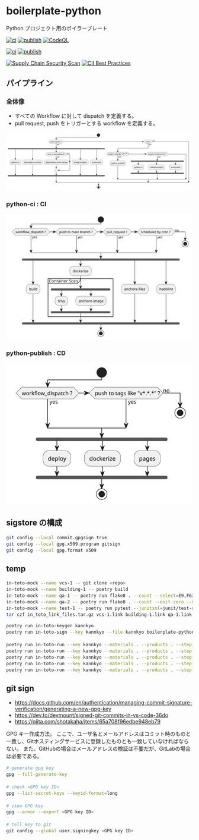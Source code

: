 # boilerplate-python

Python プロジェクト用のボイラープレート

[![ci](https://github.com/kannkyo/boilerplate-python/actions/workflows/python-ci.yml/badge.svg)](https://github.com/kannkyo/boilerplate-python/actions/workflows/python-ci.yml)
[![publish](https://github.com/kannkyo/boilerplate-python/actions/workflows/python-publish.yml/badge.svg)](https://github.com/kannkyo/boilerplate-python/actions/workflows/python-publish.yml)
[![CodeQL](https://github.com/kannkyo/boilerplate-python/actions/workflows/python-codeql.yml/badge.svg)](https://github.com/kannkyo/boilerplate-python/actions/workflows/python-codeql.yml)

[![ci](https://github.com/kannkyo/boilerplate-python/actions/workflows/docker-ci.yml/badge.svg)](https://github.com/kannkyo/boilerplate-python/actions/workflows/docker-ci.yml)
[![publish](https://github.com/kannkyo/boilerplate-python/actions/workflows/docker-publish.yml/badge.svg)](https://github.com/kannkyo/boilerplate-python/actions/workflows/docker-publish.yml)

[![Supply Chain Security Scan](https://github.com/kannkyo/boilerplate-python/actions/workflows/scorecards.yml/badge.svg)](https://github.com/kannkyo/boilerplate-python/actions/workflows/scorecards.yml)
[![CII Best Practices](https://bestpractices.coreinfrastructure.org/projects/6051/badge)](https://bestpractices.coreinfrastructure.org/projects/6051)

## パイプライン

### 全体像

* すべての Workflow に対して dispatch を定義する。
* pull request, push をトリガーとする workflow を定義する。

![](images/plantuml/summary.svg)


### python-ci : CI

![](images/plantuml/python-ci-summary.svg)

### python-publish : CD

![](images/plantuml/python-publish-summary.svg)

## sigstore の構成

```bash
git config --local commit.gpgsign true
git config --local gpg.x509.program gitsign
git config --local gpg.format x509
```

## temp

```bash
in-toto-mock --name vcs-1 -- git clone <repo>
in-toto-mock --name building-1 -- poetry build
in-toto-mock --name qa-1 -- poetry run flake8 . --count --select=E9,F63,F7,F82 --show-source --statistics
in-toto-mock --name qa-2 -- poetry run flake8 . --count --exit-zero --max-complexity=10 --max-line-length=127 --statistics
in-toto-mock --name test-1 -- poetry run pytest --junitxml=junit/test-results.xml --cov=src --cov-report=xml --cov-report=html
tar czf in_toto_link_files.tar.gz vcs-1.link building-1.link qa-1.link qa-2.link test-1.link 
```

```bash
poetry run in-toto-keygen kannkyo
poetry run in-toto-sign --key kannkyo --file kannkyo boilerplate-python.layout

poetry run in-toto-run --key kannkyo --materials . --products . --step-name vcs-1 -- git clone https://github.com/kannkyo/boilerplate-python
poetry run in-toto-run --key kannkyo --materials . --products . --step-name building-1 -- poetry build
poetry run in-toto-run --key kannkyo --materials . --products . --step-name qa-1 -- poetry run flake8 . --count --select=E9,F63,F7,F82 --show-source --statistics
poetry run in-toto-run --key kannkyo --materials . --products . --step-name qa-2 -- poetry run flake8 . --count --exit-zero --max-complexity=10 --max-line-length=127 --statistics
poetry run in-toto-run --key kannkyo --materials . --products . --step-name test-1 -- poetry run pytest --junitxml=junit/test-results.xml --cov=src --cov-report=xml --cov-report=html
```

## git sign

* https://docs.github.com/en/authentication/managing-commit-signature-verification/generating-a-new-gpg-key
* https://dev.to/devmount/signed-git-commits-in-vs-code-36do
* https://qiita.com/shotakaha/items/65a708f96edbe948eb79

GPG キー作成方法。
ここで、ユーザ名とメールアドレスはコミット時のものと一致し、Gitホスティングサービスに登録したものとも一致していなければならない。
また、GitHubの場合はメールアドレスの検証は不要だが、GitLabの場合は必要である。

```bash
# generate gpg key
gpg --full-generate-key

# check <GPG key ID>
gpg --list-secret-keys --keyid-format=long

# view GPG key
gpg --armor --export <GPG key ID>

# tell key to git
git config --global user.signingkey <GPG key ID>
```

